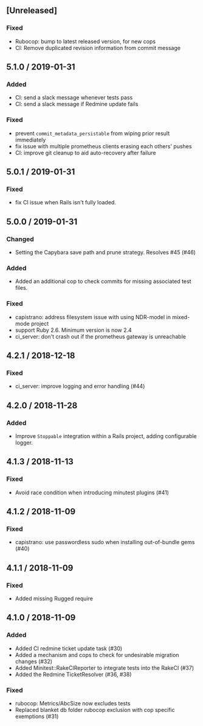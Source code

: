 ## [Unreleased]
### Fixed
* Rubocop: bump to latest released version, for new cops
* CI: Remove duplicated revision information from commit message

## 5.1.0 / 2019-01-31
### Added
* CI: send a slack message whenever tests pass
* CI: send a slack message if Redmine update fails

### Fixed
* prevent `commit_metadata_persistable` from wiping prior result immediately
* fix issue with multiple prometheus clients erasing each others' pushes
* CI: improve git cleanup to aid auto-recovery after failure

## 5.0.1 / 2019-01-31
### Fixed
* fix CI issue when Rails isn't fully loaded.

## 5.0.0 / 2019-01-31
### Changed
* Setting the Capybara save path and prune strategy. Resolves #45 (#46)

### Added
* Added an additional cop to check commits for missing associated test files.

### Fixed
* capistrano: address filesystem issue with using NDR-model in mixed-mode project
* support Ruby 2.6. Minimum version is now 2.4
* ci_server: don't crash out if the prometheus gateway is unreachable

## 4.2.1 / 2018-12-18
### Fixed
* ci_server: improve logging and error handling (#44)

## 4.2.0 / 2018-11-28
### Added
* Improve `Stoppable` integration within a Rails project, adding configurable logger.

## 4.1.3 / 2018-11-13
### Fixed
* Avoid race condition when introducing minutest plugins (#41)

## 4.1.2 / 2018-11-09
### Fixed
* capistrano: use passwordless sudo when installing out-of-bundle gems (#40)

## 4.1.1 / 2018-11-09
### Fixed
* Added missing Rugged require

## 4.1.0 / 2018-11-09
### Added
* Added CI redmine ticket update task (#30)
* Added a mechanism and cops to check for undesirable migration changes (#32)
* Added Minitest::RakeCIReporter to integrate tests into the RakeCI (#37)
* Added the Redmine TicketResolver (#36, #38)

### Fixed
* rubocop: Metrics/AbcSize now excludes tests
* Replaced blanket db folder rubocop exclusion with cop specific exemptions (#31)
